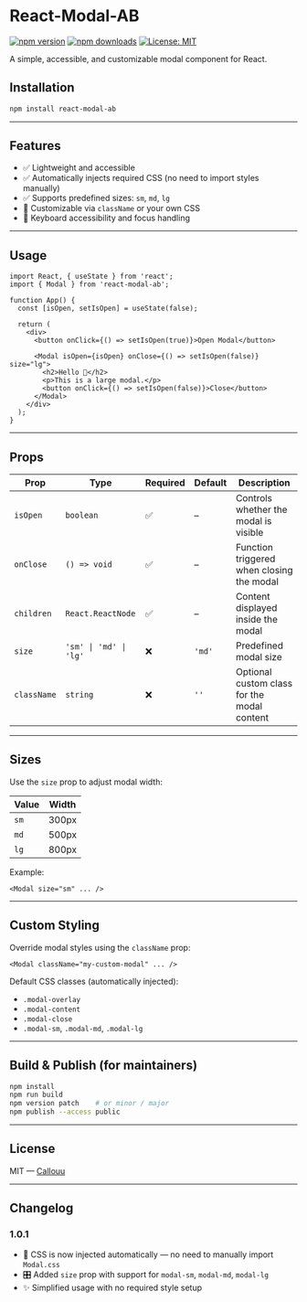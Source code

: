 # React-Modal-AB

[![npm version](https://img.shields.io/npm/v/react-modal-ab.svg)](https://www.npmjs.com/package/react-modal-ab)
[![npm downloads](https://img.shields.io/npm/dm/react-modal-ab.svg)](https://www.npmjs.com/package/react-modal-ab)
[![License: MIT](https://img.shields.io/badge/license-MIT-green.svg)](LICENSE)

A simple, accessible, and customizable modal component for React.

## Installation

```bash
npm install react-modal-ab
```

---

## Features

- ✅ Lightweight and accessible  
- ✅ Automatically injects required CSS (no need to import styles manually)  
- ✅ Supports predefined sizes: `sm`, `md`, `lg`  
- 🎨 Customizable via `className` or your own CSS  
- 🔐 Keyboard accessibility and focus handling  

---

## Usage

```tsx
import React, { useState } from 'react';
import { Modal } from 'react-modal-ab';

function App() {
  const [isOpen, setIsOpen] = useState(false);

  return (
    <div>
      <button onClick={() => setIsOpen(true)}>Open Modal</button>

      <Modal isOpen={isOpen} onClose={() => setIsOpen(false)} size="lg">
        <h2>Hello 👋</h2>
        <p>This is a large modal.</p>
        <button onClick={() => setIsOpen(false)}>Close</button>
      </Modal>
    </div>
  );
}
```

---

## Props

| Prop        | Type                        | Required | Default | Description                                 |
|-------------|-----------------------------|----------|---------|---------------------------------------------|
| `isOpen`    | `boolean`                   | ✅        | –       | Controls whether the modal is visible       |
| `onClose`   | `() => void`                | ✅        | –       | Function triggered when closing the modal   |
| `children`  | `React.ReactNode`           | ✅        | –       | Content displayed inside the modal          |
| `size`      | `'sm' \| 'md' \| 'lg'`   | ❌        | `'md'`  | Predefined modal size                        |
| `className` | `string`                   | ❌        | `''`    | Optional custom class for the modal content |

---

## Sizes

Use the `size` prop to adjust modal width:

| Value | Width  |
|-------|--------|
| `sm`  | 300px  |
| `md`  | 500px  |
| `lg`  | 800px  |

Example:

```tsx
<Modal size="sm" ... />
```

---

## Custom Styling

Override modal styles using the `className` prop:

```tsx
<Modal className="my-custom-modal" ... />
```

Default CSS classes (automatically injected):

- `.modal-overlay`  
- `.modal-content`  
- `.modal-close`  
- `.modal-sm`, `.modal-md`, `.modal-lg`

---

## Build & Publish (for maintainers)

```bash
npm install
npm run build
npm version patch    # or minor / major
npm publish --access public
```

---

## License

MIT — [Callouu](https://github.com/Callouu)

---

## Changelog

### 1.0.1

- 🧪 CSS is now injected automatically — no need to manually import `Modal.css`  
- 🎛️ Added `size` prop with support for `modal-sm`, `modal-md`, `modal-lg`  
- ✨ Simplified usage with no required style setup
